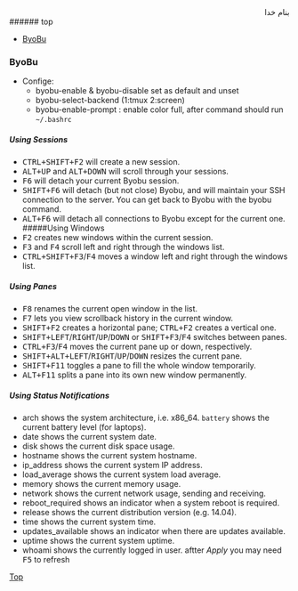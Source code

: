 <div dir=rtl>بنام خدا</div>
###### top

- [ByoBu](#byobu)



### ByoBu

- Confige:
  - byobu-enable & byobu-disable set as default and unset
  - byobu-select-backend (1:tmux 2:screen)
  - byobu-enable-prompt : enable color full, after command should run `~/.bashrc`
##### Using Sessions  
  - <kbd>CTRL</kbd><kbd>+</kbd><kbd>SHIFT</kbd><kbd>+</kbd><kbd>F2</kbd> will create a new session.
  - <kbd>ALT</kbd><kbd>+</kbd><kbd>UP</kbd> and <kbd>ALT</kbd><kbd>+</kbd><kbd>DOWN</kbd> will scroll through your sessions.
  - <kbd>F6</kbd> will detach your current Byobu session.
  - <kbd>SHIFT</kbd><kbd>+</kbd><kbd>F6</kbd> will detach (but not close) Byobu, and will maintain your SSH connection to the server. You can get back to Byobu with the byobu command.
  - <kbd>ALT</kbd><kbd>+</kbd><kbd>F6</kbd> will detach all connections to Byobu except for the current one.
#####Using Windows
  - <kbd>F2</kbd> creates new windows within the current session.
  - <kbd>F3</kbd> and <kbd>F4</kbd> scroll left and right through the windows list.
  - <kbd>CTRL</kbd><kbd>+</kbd><kbd>SHIFT</kbd><kbd>+</kbd><kbd>F3</kbd>/<kbd>F4</kbd> moves a window left and right through the windows list.
##### Using Panes
  - <kbd>F8</kbd> renames the current open window in the list.
  - <kbd>F7</kbd> lets you view scrollback history in the current window.
  - <kbd>SHIFT</kbd><kbd>+</kbd><kbd>F2</kbd> creates a horizontal pane; <kbd>CTRL</kbd><kbd>+</kbd><kbd>F2</kbd> creates a vertical one.
  - <kbd>SHIFT</kbd><kbd>+</kbd><kbd>LEFT</kbd>/<kbd>RIGHT</kbd>/<kbd>UP</kbd>/<kbd>DOWN</kbd> or <kbd>SHIFT</kbd><kbd>+</kbd><kbd>F3</kbd>/<kbd>F4</kbd> switches between panes.
  - <kbd>CTRL</kbd><kbd>+</kbd><kbd>F3</kbd>/<kbd>F4</kbd> moves the current pane up or down, respectively.
  - <kbd>SHIFT</kbd><kbd>+</kbd><kbd>ALT</kbd><kbd>+</kbd><kbd>LEFT</kbd>/<kbd>RIGHT</kbd>/<kbd>UP</kbd>/<kbd>DOWN</kbd> resizes the current pane.
  - <kbd>SHIFT</kbd><kbd>+</kbd><kbd>F11</kbd> toggles a pane to fill the whole window temporarily.
  - <kbd>ALT</kbd><kbd>+</kbd><kbd>F11</kbd> splits a pane into its own new window permanently.
##### Using Status Notifications
  - arch shows the system architecture, i.e. x86_64.
      `battery` shows the current battery level (for laptops).
  - date shows the current system date.
  - disk shows the current disk space usage.
  - hostname shows the current system hostname.
  - ip_address shows the current system IP address.
  - load_average shows the current system load average.
  - memory shows the current memory usage.
  - network shows the current network usage, sending and receiving.
  - reboot_required shows an indicator when a system reboot is required.
  - release shows the current distribution version (e.g. 14.04).
  - time shows the current system time.
  - updates_available shows an indicator when there are updates available.
  - uptime shows the current system uptime.
  - whoami shows the currently logged in user.
aftter *Apply* you may need <kbd>F5</kbd> to refresh


[Top](#top)


